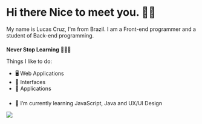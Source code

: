 # Hi there Nice to meet you. 👋🏾

My name is Lucas Cruz, I'm from Brazil. I am a Front-end programmer and a student of Back-end programming.
####

 **Never Stop Learning** 👨🏿‍💻

Things I like to do:

-   🖥  Web Applications
-   🎨  Interfaces
-   📱  Applications

###

- 🌱 I’m currently learning JavaScript, Java and UX/UI Design

<a href="https://www.linkedin.com/in/lucas-c-0621811a7/"><img src="https://cdn.jsdelivr.net/gh/devicons/devicon@v2.11.0/devicon.min.css"></img></a>
